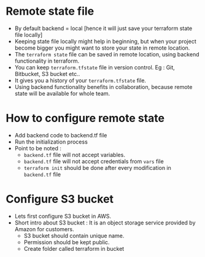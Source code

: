 # Remote state file
- By default backend = local [hence it will just save your terraform state file locally]
- Keeping state file locally might help in beginning, but when your project become bigger you might want to store your state in remote location.
- The `terraform state` file can be saved in remote location, using backend functionality in terraform.
- You can keep `terraform.tfstate` file in version control. Eg : Git, Bitbucket, S3 bucket etc..
- It gives you a history of your `terraform.tfstate` file.
- Using backend functionality benefits in collaboration, because remote state will be available for whole team.

# How to configure remote state
- Add backend code to backend.tf file
- Run the initialization process
- Point to be noted :
    - `backend.tf` file will not accept variables.
    - `backend.tf` file will not accept credentials from `vars` file
    - `terraform init` should be done after every modification in `backend.tf` file

# Configure S3 bucket
- Lets first configure S3 bucket in AWS. 
- Short intro about S3 bucket : It is an object storage service provided by Amazon for customers. 
    * S3 bucket should contain unique name.
    * Permission should be kept public.
    * Create folder called terraform in bucket


